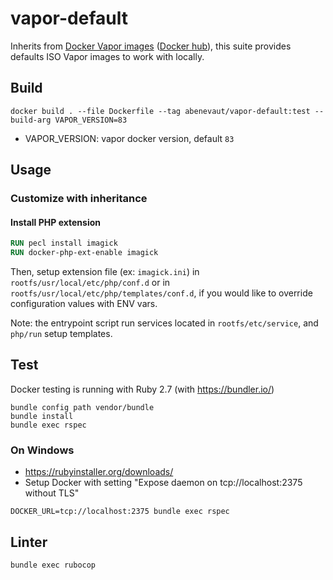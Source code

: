 # vapor-default

Inherits from [Docker Vapor images](https://github.com/laravel/vapor-dockerfiles) ([Docker hub](https://hub.docker.com/r/laravelphp/vapor/tags)), this suite provides defaults ISO Vapor images to work with locally.

## Build

```shell
docker build . --file Dockerfile --tag abenevaut/vapor-default:test --build-arg VAPOR_VERSION=83
```

- VAPOR_VERSION: vapor docker version, default `83`

## Usage

### Customize with inheritance

#### Install PHP extension

```dockerfile
RUN pecl install imagick
RUN docker-php-ext-enable imagick
```

Then, setup extension file (ex: `imagick.ini`) in `rootfs/usr/local/etc/php/conf.d` or in `rootfs/usr/local/etc/php/templates/conf.d`, if you would like to override configuration values with ENV vars.

Note: the entrypoint script run services located in `rootfs/etc/service`, and `php/run` setup templates.

## Test

Docker testing is running with Ruby 2.7 (with https://bundler.io/)

```shell
bundle config path vendor/bundle
bundle install
bundle exec rspec
```

### On Windows

- https://rubyinstaller.org/downloads/
- Setup Docker with setting "Expose daemon on tcp://localhost:2375 without TLS"

```shell
DOCKER_URL=tcp://localhost:2375 bundle exec rspec
```

## Linter

```shell
bundle exec rubocop
```
